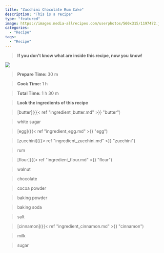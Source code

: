 ```yaml
---
title: "Zucchini Chocolate Rum Cake"
description: "This is a recipe"
type: "featured"
image: https://images.media-allrecipes.com/userphotos/560x315/1197472.jpg
categories: 
  - "Recipe"
tags: 
  - "Recipe"
---
```



>**If you don't know what are inside this recipe, now you know!**

![](../images/Recipes-Banner.jpg)
> **Prepare Time:** 30 m


> **Cook Time:** 1 h


> **Total Time:** 1 h 30 m

> **Look the ingredients of this recipe**

> [butter]({{< ref "ingredient_butter.md" >}} "butter")

> white sugar

> [egg]({{< ref "ingredient_egg.md" >}} "egg")

> [zucchini]({{< ref "ingredient_zucchini.md" >}} "zucchini")

> rum

> [flour]({{< ref "ingredient_flour.md" >}} "flour")

> walnut

> chocolate

> cocoa powder

> baking powder

> baking soda

> salt

> [cinnamon]({{< ref "ingredient_cinnamon.md" >}} "cinnamon")

> milk

> sugar

